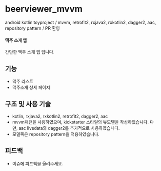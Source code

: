 # beerviewer_mvvm
android kotlin toyproject / mvvm, retrofit2, rxjava2, rxkotlin2, dagger2, aac, repository pattern / PR 환영

#### 맥주 소개 앱
간단한 맥주 소개 앱 입니다.

## 기능
* 맥주 리스트
* 맥주소개 상세 페이지

## 구조 및 사용 기술
* kotlin, rxjava2, rxkotlin2, retrofit2, dagger2, aac
* mvvm패턴을 사용하였으며, kickstarter 스타일의 뷰모델을 작성하였습니다. 다만, aac livedata와 dagger2를 추가적으로 사용하였습니다.
* 모델쪽은 repository pattern을 적용하였습니다.

## 피드백
* 이슈에 피드백을 올려주세요.
